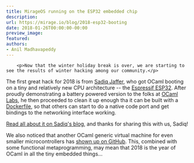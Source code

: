 ```yaml
---
title: MirageOS running on the ESP32 embedded chip
description:
url: https://mirage.io/blog/2018-esp32-booting
date: 2018-01-26T00:00:00-00:00
preview_image:
featured:
authors:
- Anil Madhavapeddy
---
```



        <p>Now that the winter holiday break is over, we are starting to see the results of winter hacking among our community.</p>
<p>The first great hack for 2018 is from <a href="http://toao.com">Sadiq Jaffer</a>, who got OCaml booting on a tiny and relatively new CPU architecture -- the <a href="http://esp32.net">Espressif ESP32</a>.  After proudly demonstrating a battery powered version to the folks at <a href="https://ocamllabs.io">OCaml Labs</a>, he then proceeded to clean it up enough tha it can be built with a <a href="https://github.com/sadiqj/ocaml-esp32-docker">Dockerfile</a>, so that others can start to do a native code port and get bindings to the networking interface working.</p>
<p><a href="http://toao.com/blog/getting-ocaml-running-on-the-esp32#getting-ocaml-running-on-the-esp32">Read all about it on Sadiq's blog</a>, and thanks for sharing this with us, Sadiq!</p>
<p>We also noticed that another OCaml generic virtual machine for even smaller microcontrollers has <a href="https://github.com/stevenvar/omicrob">shown up on GitHub</a>.  This, combined with some functional metaprogramming, may mean that 2018 is the year of OCaml in all the tiny embedded things...</p>

      
